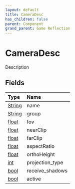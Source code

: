 ```yaml
---
layout: default
title: CameraDesc
has_children: false
parent: Component
grand_parent: Game Reflection
---
```

# CameraDesc
Description 

## Fields

| Type | Name |
|:----------|:--------------|
| [String](/riftbreaker-wiki/docs/game-reflection/components/string/) | name |
| [String](/riftbreaker-wiki/docs/game-reflection/components/string/) | group |
| [float](/riftbreaker-wiki/docs/game-reflection/components/float/) | fov |
| [float](/riftbreaker-wiki/docs/game-reflection/components/float/) | nearClip |
| [float](/riftbreaker-wiki/docs/game-reflection/components/float/) | farClip |
| [float](/riftbreaker-wiki/docs/game-reflection/components/float/) | aspectRatio |
| [float](/riftbreaker-wiki/docs/game-reflection/components/float/) | orthoHeight |
| [int](/riftbreaker-wiki/docs/game-reflection/enums/int/) | projection_type |
| [bool](/riftbreaker-wiki/docs/game-reflection/components/bool/) | receive_shadows |
| [bool](/riftbreaker-wiki/docs/game-reflection/components/bool/) | active |

